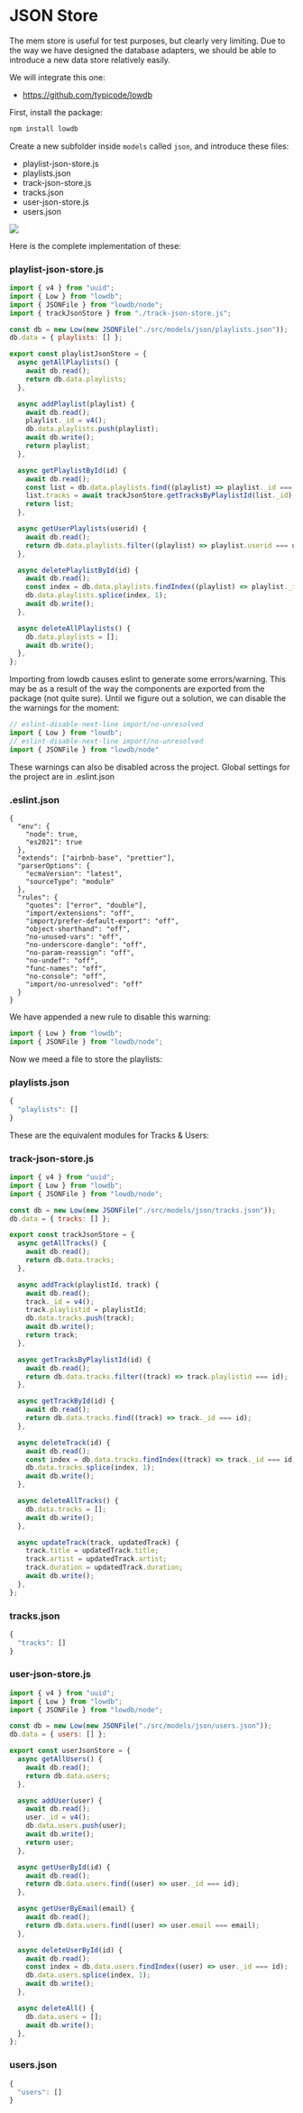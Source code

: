 # JSON Store

The mem store is useful for test purposes, but clearly very limiting. Due to the way we have designed the database adapters, we should be able to introduce a new data store relatively easily.

We will integrate this one:

- <https://github.com/typicode/lowdb>

First, install the package:

~~~bash
npm install lowdb
~~~

Create a new subfolder inside `models` called `json`, and introduce these files:

- playlist-json-store.js
- playlists.json
- track-json-store.js
- tracks.json
- user-json-store.js
- users.json

![](img/08.png)

Here is the complete implementation of these:

### playlist-json-store.js

~~~javascript
import { v4 } from "uuid";
import { Low } from "lowdb";
import { JSONFile } from "lowdb/node";
import { trackJsonStore } from "./track-json-store.js";

const db = new Low(new JSONFile("./src/models/json/playlists.json"));
db.data = { playlists: [] };

export const playlistJsonStore = {
  async getAllPlaylists() {
    await db.read();
    return db.data.playlists;
  },

  async addPlaylist(playlist) {
    await db.read();
    playlist._id = v4();
    db.data.playlists.push(playlist);
    await db.write();
    return playlist;
  },

  async getPlaylistById(id) {
    await db.read();
    const list = db.data.playlists.find((playlist) => playlist._id === id);
    list.tracks = await trackJsonStore.getTracksByPlaylistId(list._id);
    return list;
  },

  async getUserPlaylists(userid) {
    await db.read();
    return db.data.playlists.filter((playlist) => playlist.userid === userid);
  },

  async deletePlaylistById(id) {
    await db.read();
    const index = db.data.playlists.findIndex((playlist) => playlist._id === id);
    db.data.playlists.splice(index, 1);
    await db.write();
  },

  async deleteAllPlaylists() {
    db.data.playlists = [];
    await db.write();
  },
};
~~~

Importing from lowdb causes eslint to generate some errors/warning. This may be as a result of the way the components are exported from the package (not quite sure). Until we figure out a solution, we can disable the the warnings for the moment:

~~~javascript
// eslint-disable-next-line import/no-unresolved
import { Low } from "lowdb";
// eslint-disable-next-line import/no-unresolved
import { JSONFile } from "lowdb/node"
~~~

These warnings can also be disabled across the project. Global settings for the project are in .eslint.json

### .eslint.json

~~~
{
  "env": {
    "node": true,
    "es2021": true
  },
  "extends": ["airbnb-base", "prettier"],
  "parserOptions": {
    "ecmaVersion": "latest",
    "sourceType": "module"
  },
  "rules": {
    "quotes": ["error", "double"],
    "import/extensions": "off",
    "import/prefer-default-export": "off",
    "object-shorthand": "off",
    "no-unused-vars": "off",
    "no-underscore-dangle": "off",
    "no-param-reassign": "off",
    "no-undef": "off",
    "func-names": "off",
    "no-console": "off",
    "import/no-unresolved": "off"
  }
}
~~~

We have appended a new rule to disable this warning:

~~~javascript
import { Low } from "lowdb";
import { JSONFile } from "lowdb/node";
~~~

Now we meed a file to store the playlists:

### playlists.json

```javascript
{
  "playlists": []
}
```

These are the equivalent modules for Tracks & Users:

### track-json-store.js

```javascript
import { v4 } from "uuid";
import { Low } from "lowdb";
import { JSONFile } from "lowdb/node";

const db = new Low(new JSONFile("./src/models/json/tracks.json"));
db.data = { tracks: [] };

export const trackJsonStore = {
  async getAllTracks() {
    await db.read();
    return db.data.tracks;
  },

  async addTrack(playlistId, track) {
    await db.read();
    track._id = v4();
    track.playlistid = playlistId;
    db.data.tracks.push(track);
    await db.write();
    return track;
  },

  async getTracksByPlaylistId(id) {
    await db.read();
    return db.data.tracks.filter((track) => track.playlistid === id);
  },

  async getTrackById(id) {
    await db.read();
    return db.data.tracks.find((track) => track._id === id);
  },

  async deleteTrack(id) {
    await db.read();
    const index = db.data.tracks.findIndex((track) => track._id === id);
    db.data.tracks.splice(index, 1);
    await db.write();
  },

  async deleteAllTracks() {
    db.data.tracks = [];
    await db.write();
  },

  async updateTrack(track, updatedTrack) {
    track.title = updatedTrack.title;
    track.artist = updatedTrack.artist;
    track.duration = updatedTrack.duration;
    await db.write();
  },
};

```

### tracks.json

~~~javascript
{
  "tracks": []
}
~~~

### user-json-store.js

~~~javascript
import { v4 } from "uuid";
import { Low } from "lowdb";
import { JSONFile } from "lowdb/node";

const db = new Low(new JSONFile("./src/models/json/users.json"));
db.data = { users: [] };

export const userJsonStore = {
  async getAllUsers() {
    await db.read();
    return db.data.users;
  },

  async addUser(user) {
    await db.read();
    user._id = v4();
    db.data.users.push(user);
    await db.write();
    return user;
  },

  async getUserById(id) {
    await db.read();
    return db.data.users.find((user) => user._id === id);
  },

  async getUserByEmail(email) {
    await db.read();
    return db.data.users.find((user) => user.email === email);
  },

  async deleteUserById(id) {
    await db.read();
    const index = db.data.users.findIndex((user) => user._id === id);
    db.data.users.splice(index, 1);
    await db.write();
  },

  async deleteAll() {
    db.data.users = [];
    await db.write();
  },
};
~~~

### users.json

~~~javascript
{
  "users": []
}
~~~



